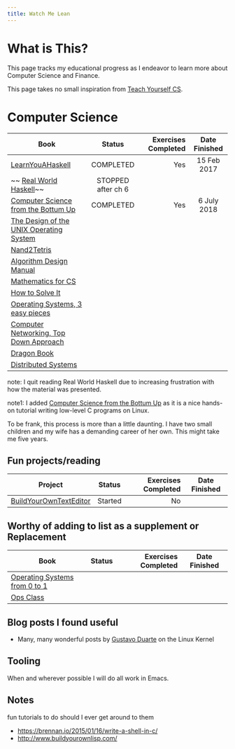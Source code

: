 ```yaml
---
title: Watch Me Lean
---
```



# What is This?

This page tracks my educational progress as I endeavor to learn more about Computer Science and Finance.

This page takes no small inspiration from [Teach Yourself CS](https://teachyourselfcs.com/).

# Computer Science

| Book                                                                                        | Status          | Exercises Completed | Date Finished |
|---------------------------------------------------------------------------------------------|:---------------:|--------------------:|:-------------:|
|[LearnYouAHaskell](http://learnyouahaskell.com/)                                             | COMPLETED       | Yes                  | 15 Feb 2017   | 
|~~ [Real World Haskell](http://book.realworldhaskell.org/)~~                                 | STOPPED after ch 6 |                  |               |
|[Computer Science from the Bottum Up](https://www.bottomupcs.com/)                           | COMPLETED       | Yes                 |  6 July 2018            |
|[The Design of the UNIX Operating System](https://www.amazon.com/Design-UNIX-Operating-System/dp/0132017997)|   |                    |                |
|[Nand2Tetris](http://www.nand2tetris.org/)                                                   |                 |                     |                | 
|[Algorithm Design Manual](https://smile.amazon.com/Algorithm-Design-Manual-Steven-Skiena/dp/1848000693/) |     |                     |               |
|[Mathematics for CS](https://courses.csail.mit.edu/6.042/spring17/mcs.pdf)                   |                 |                     |               |
|[How to Solve It](https://www.amazon.co.uk/How-Solve-Mathematical-Princeton-Science/dp/069116407X/ref=dp_ob_title_bk) |  |           |               |
|[Operating Systems, 3 easy pieces](http://pages.cs.wisc.edu/~remzi/OSTEP/)                   |                 |                     |               |
|[Computer Networking, Top Down Approach](https://smile.amazon.com/Computer-Networking-Top-Down-Approach-7th/dp/0133594149/) |    |   |               |
|[Dragon Book](https://smile.amazon.com/Compilers-Principles-Techniques-Tools-2nd/dp/0321486811) |              |                     |               |
|[Distributed Systems](https://www.amazon.com/Distributed-Systems-Principles-Andrew-Tanenbaum/dp/153028175X) |  |                     |               |


note: I quit reading Real World Haskell due to increasing frustration
with how the material was presented. 

note1: I added [Computer Science from the Bottum Up](https://www.bottomupcs.com/) as it is a nice hands-on tutorial writing low-level C programs on Linux.


To be frank, this process is more than a little daunting. I have two small children and my wife has a demanding career of her own.
This might take me five years.

## Fun projects/reading

| Project                                                                                     | Status          | Exercises Completed | Date Finished |
|---------------------------------------------------------------------------------------------|:---------------:|--------------------:|:-------------:|
|[BuildYourOwnTextEditor](http://viewsourcecode.org/snaptoken/kilo/index.html)               | Started         | No                  |               | 


## Worthy of adding to list as a supplement or Replacement

| Book                                                                                        | Status          | Exercises Completed | Date Finished |
|---------------------------------------------------------------------------------------------|:---------------:|--------------------:|:-------------:|
|[Operating Systems from 0 to 1](https://github.com/tuhdo/os01)                               |             |                   |    | 
|[Ops Class](https://www.ops-class.org/asst/overview/)| | | |

## Blog posts I found useful

* Many, many wonderful posts by [Gustavo Duarte](https://manybutfinite.com/) on the Linux Kernel

## Tooling

When and wherever possible I will do all work in Emacs.

## Notes

fun tutorials to do should I ever get around to them
* https://brennan.io/2015/01/16/write-a-shell-in-c/
* http://www.buildyourownlisp.com/




